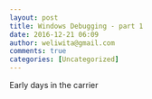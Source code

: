 ```yaml
---
layout: post
title: Windows Debugging - part 1
date: 2016-12-21 06:09
author: weliwita@gmail.com
comments: true
categories: [Uncategorized]
---
```

Early days in the carrier 

